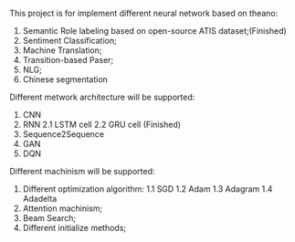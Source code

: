 This project is for implement different neural network based on theano:
1. Semantic Role labeling based on open-source ATIS dataset;(Finished)
2. Sentiment Classification;
3. Machine Translation;
4. Transition-based Paser;
5. NLG;
6. Chinese segmentation


Different metwork architecture will be supported:
1. CNN
2. RNN
	2.1 LSTM cell 
	2.2 GRU cell (Finished)
3. Sequence2Sequence
4. GAN
5. DQN


Different machinism will be supported:
1. Different optimization algorithm: 
	1.1 SGD
	1.2 Adam
	1.3 Adagram
	1.4 Adadelta
2. Attention machinism;
3. Beam Search;
4. Different initialize methods;


